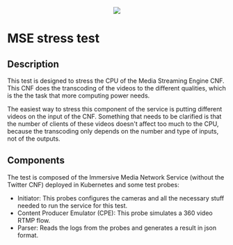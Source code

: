 <p align="center"><img src="https://github.com/sonata-nfv/tng-api-gtw/wiki/images/sonata-5gtango-logo-500px.png" /></p>

# MSE stress test

## Description
This test is designed to stress the CPU of the Media Streaming Engine CNF. This CNF does the transcoding of the videos to the different qualities, which is the 
the task that more computing power needs. 

The easiest way to stress this component of the service is putting different videos on the input of the CNF. Something that 
needs to be clarified is that the number of clients of these videos doesn't affect too much to the CPU, because the transcoding only depends 
on the number and type of inputs, not of the outputs.

## Components
The test is composed of the Immersive Media Network Service (without the Twitter CNF) deployed in Kubernetes and some test probes:
* Initiator: This probes configures the cameras and all the necessary stuff needed to run the service for this test.
* Content Producer Emulator (CPE): This probe simulates a 360 video RTMP flow. 
* Parser: Reads the logs from the probes and generates a result in json format.


